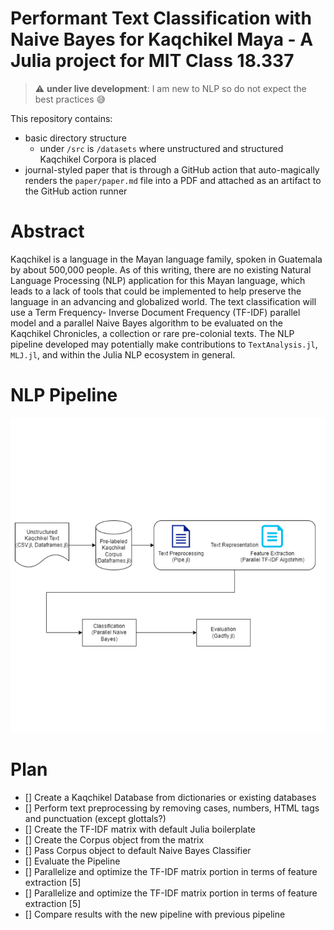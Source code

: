 # Performant Text Classification with Naive Bayes for Kaqchikel Maya - A Julia project for MIT Class 18.337

> :warning: **under live development**: I am new to NLP so do not expect the best practices :sweat_smile:

This  repository contains:
 - basic directory structure
    - under `/src` is `/datasets` where unstructured and structured Kaqchikel Corpora is placed  
 - journal-styled paper that is through a GitHub action that auto-magically renders the `paper/paper.md` file into a PDF and attached as an artifact to the GitHub action runner

# Abstract

Kaqchikel is a language in the Mayan language family, spoken in Guatemala by about 500,000 people. As of this writing, there are no existing Natural Language Processing (NLP) application for this Mayan language, which leads to a lack of tools that could be implemented to help preserve the language in an advancing and globalized world. The text classification will use a Term Frequency- Inverse Document Frequency (TF-IDF) parallel model and a parallel Naive Bayes algorithm to be evaluated on the Kaqchikel Chronicles, a collection or rare pre-colonial texts. The NLP pipeline developed may potentially make contributions to `TextAnalysis.jl`, `MLJ.jl`, and within the Julia NLP ecosystem in general. 

# NLP Pipeline

![NLP Pipeline](https://raw.githubusercontent.com/Chok-Ketzamtzib/18337-project-kaqchikel-NLP/main/paper/images/pipeline.png)

# Plan

- [] Create a Kaqchikel Database from dictionaries or existing databases
- [] Perform text preprocessing by removing cases, numbers, HTML tags and punctuation (except glottals?)
- [] Create the TF-IDF matrix with default Julia boilerplate
- [] Create the Corpus object from the matrix
- [] Pass Corpus object to default Naive Bayes Classifier
- [] Evaluate the Pipeline
- [] Parallelize and optimize the TF-IDF matrix portion in terms of feature extraction [5]
- [] Parallelize and optimize the TF-IDF matrix portion in terms of feature extraction [5]
- [] Compare results with the new pipeline with previous pipeline